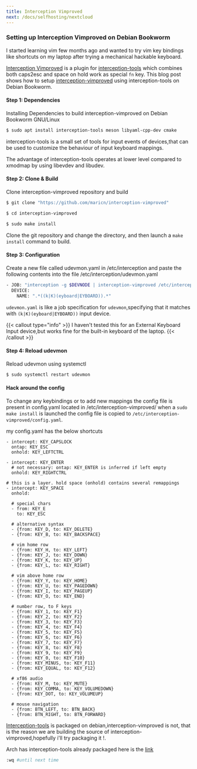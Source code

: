 ```yaml
---
title: Interception Vimproved
next: /docs/selfhosting/nextcloud
---
```



### Setting up Interception Vimproved on  Debian Bookworm

I started learning vim few months ago and wanted to try vim key bindings like shortcuts on my laptop after trying a mechanical hackable keyboard.

[Interception Vimproved](https://github.com/maricn/interception-vimproved) is a plugin for [interception-tools](https://gitlab.com/interception/linux/tools) which combines both caps2esc and space on hold work as special ```fn``` key.
This blog post shows how to setup [interception-vimproved](https://github.com/maricn/interception-vimproved) using interception-tools on Debian Bookworm.

#### Step 1: Dependencies 

Installing Dependencies to build interception-vimproved on Debian Bookworm GNU/Linux
 
```bash
$ sudo apt install interception-tools meson libyaml-cpp-dev cmake 
```
interception-tools is a small set of tools for input events of devices,that can be used to customize the behaviour of input keyboard mappings.

The advantage of interception-tools operates at lower level compared to xmodmap by using libevdev and libudev.

#### Step 2: Clone & Build

Clone interception-vimproved repository and build
```bash
$ git clone "https://github.com/maricn/interception-vimproved"

$ cd interception-vimproved

$ sudo make install
``` 
Clone the git repository and change the directory, and then launch a ```make install``` command to build.
#### Step 3: Configuration

Create a new file called udevmon.yaml in /etc/interception and paste the following contents into the file /etc/interception/udevmon.yaml
```bash
- JOB: "interception -g $DEVNODE | interception-vimproved /etc/interception-vimproved/config.yaml | uinput -d $DEVNODE"
  DEVICE:
    NAME: ".*((k|K)(eyboard|EYBOARD)).*"
``` 

```udevmon.yaml``` is like a job specification for ```udevmon```,specifying that it matches with ```(k|K)(eyboard|EYBOARD))``` input device.

{{< callout type="info" >}}
  I haven't tested this for an External Keyboard Input device,but works fine for the built-in keyboard of the laptop.
{{< /callout >}}
#### Step 4: Reload udevmon 

Reload udevmon using systemctl
```bash 
$ sudo systemctl restart udevmon
``` 

#### Hack around the config
To change any keybindings or to add new mappings the config file is present in config.yaml located in /etc/interception-vimproved/ when a ```sudo make install``` is launched the config file is 
copied to ```/etc/interception-vimproved/config.yaml```.

my config.yaml has the below shortcuts
```bash{filename="/etc/interception-vimproved/config.yaml"}
- intercept: KEY_CAPSLOCK
  ontap: KEY_ESC
  onhold: KEY_LEFTCTRL

- intercept: KEY_ENTER
  # not necessary: ontap: KEY_ENTER is inferred if left empty
  onhold: KEY_RIGHTCTRL

# this is a layer. hold space (onhold) contains several remappings
- intercept: KEY_SPACE
  onhold:

  # special chars
  - from: KEY_E
    to: KEY_ESC

  # alternative syntax
  - {from: KEY_D, to: KEY_DELETE}
  - {from: KEY_B, to: KEY_BACKSPACE}

  # vim home row
  - {from: KEY_H, to: KEY_LEFT}
  - {from: KEY_J, to: KEY_DOWN}
  - {from: KEY_K, to: KEY_UP}
  - {from: KEY_L, to: KEY_RIGHT}

  # vim above home row
  - {from: KEY_Y, to: KEY_HOME}
  - {from: KEY_U, to: KEY_PAGEDOWN}
  - {from: KEY_I, to: KEY_PAGEUP}
  - {from: KEY_O, to: KEY_END}

  # number row, to F keys
  - {from: KEY_1, to: KEY_F1}
  - {from: KEY_2, to: KEY_F2}
  - {from: KEY_3, to: KEY_F3}
  - {from: KEY_4, to: KEY_F4}
  - {from: KEY_5, to: KEY_F5}
  - {from: KEY_6, to: KEY_F6}
  - {from: KEY_7, to: KEY_F7}
  - {from: KEY_8, to: KEY_F8}
  - {from: KEY_9, to: KEY_F9}
  - {from: KEY_0, to: KEY_F10}
  - {from: KEY_MINUS, to: KEY_F11}
  - {from: KEY_EQUAL, to: KEY_F12}

  # xf86 audio
  - {from: KEY_M, to: KEY_MUTE}
  - {from: KEY_COMMA, to: KEY_VOLUMEDOWN}
  - {from: KEY_DOT, to: KEY_VOLUMEUP}

  # mouse navigation
  - {from: BTN_LEFT, to: BTN_BACK}
  - {from: BTN_RIGHT, to: BTN_FORWARD}
``` 

[Interception-tools](https://tracker.debian.org/pkg/interception-tools) is packaged on debian,interception-vimproved is not, 
that is the reason we are building the source of interception-vimproved,hopefully i'll try packaging it !.

Arch has interception-tools already packaged here is the [link](https://wiki.archlinux.org/title/Interception-tools)

```bash
:wq #until next time
```


